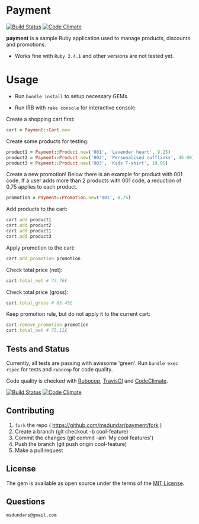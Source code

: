 # Payment
[![Build Status](https://travis-ci.org/msdundar/payment.svg?branch=master)](https://travis-ci.org/msdundar/payment)
[![Code Climate](https://img.shields.io/codeclimate/github/msdundar/payment.svg)](https://codeclimate.com/github/msdundar/payment)

**payment** is a sample Ruby application used to manage products, discounts and promotions.

* Works fine with `Ruby 2.4.1` and other versions are not tested yet.

# Usage

* Run `bundle install` to setup necessary GEMs.

* Run IRB with `rake console` for interactive console.

Create a shopping cart first:

```ruby
cart = Payment::Cart.new
```

Create some products for testing:

```ruby
product1 = Payment::Product.new('001', 'Lavender heart', 9.25)
product2 = Payment::Product.new('002', 'Personalised cufflinks', 45.00)
product3 = Payment::Product.new('003', 'Kids T-shirt', 19.95)
```

Create a new promotion! Below there is an example for product with 001 code. If a user adds more than 2 products with 001 code, a reduction of 0.75 applies to each product.

```ruby
promotion = Payment::Promotion.new('001', 0.75)
```

Add products to the cart:

```ruby
cart.add product1
cart.add product2
cart.add product1
cart.add product3
```

Apply promotion to the cart:

```ruby
cart.add_promotion promotion
```

Check total price (net):

```ruby
cart.total_net # 73.76£
```

Check total price (gross):

```ruby
cart.total_gross # 83.45£
```

Keep promotion rule, but do not apply it to the current cart:

```ruby
cart.remove_promotion promotion
cart.total_net # 75.11£
```

## Tests and Status

Currently, all tests are passing with awesome 'green'. Run `bundle exec rspec` for tests and `rubocop` for code quality.

Code quality is checked with [Rubocop](https://github.com/bbatsov/rubocop), [TravisCI](https://travis-ci.org/) and [CodeClimate](https://codeclimate.com/).

[![Build Status](https://secure.travis-ci.org/msdundar/payment.svg?branch=master)](http://travis-ci.org/msdundar/payment) [![Code Climate](https://img.shields.io/codeclimate/github/msdundar/payment.svg)](https://codeclimate.com/github/msdundar/payment)

## Contributing

1. `fork` the repo ( https://github.com/msdundar/payment/fork )
2. Create a branch (git checkout -b cool-feature)
3. Commit the changes (git commit -am 'My cool features')
4. Push the branch (git push origin cool-feature)
5. Make a pull request

## License

The gem is available as open source under the terms of the [MIT License](http://opensource.org/licenses/MIT).

## Questions

```
msdundars@gmail.com
```
